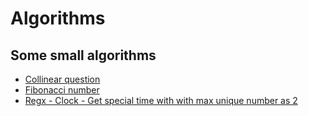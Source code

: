 # Algorithms

## Some small algorithms
- [Collinear question](./collinear)
- [Fibonacci number](./fibonacciNumber/README.md)
- [Regx - Clock - Get special time with with max unique number as 2](./getSpecialTime)
